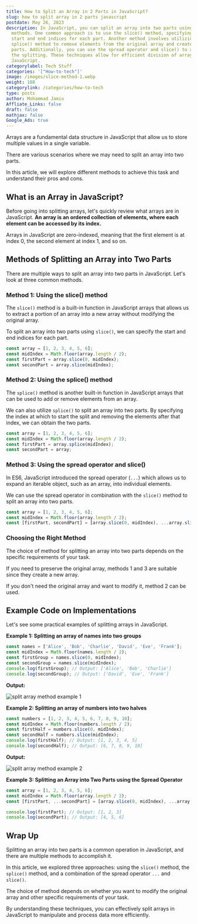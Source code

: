 ```yaml
---
title: How to Split an Array in 2 Parts in JavaScript?
slug: how to split array in 2 parts javascript
postdate: May 26, 2023
description: In JavaScript, you can split an array into two parts using various
  methods. One common approach is to use the slice() method, specifying the
  start and end indices for each part. Another method involves utilizing the
  splice() method to remove elements from the original array and create the two
  parts. Additionally, you can use the spread operator and slice() to achieve
  the splitting. These techniques allow for efficient division of arrays in
  JavaScript.
categorylabel: Tech Stuff
categories: '["How-to-tech"]'
image: /images/slice-method-1.webp
weight: 188
categorylink: /categories/how-to-tech
type: posts
author: Mohammad Jamiu
Affliate_Links: false
draft: false
mathjax: false
Google_Ads: true
---
```

Arrays are a fundamental data structure in JavaScript that allow us to store multiple values in a single variable. 

There are various scenarios where we may need to split an array into two parts. 

In this article, we will explore different methods to achieve this task and understand their pros and cons.

## **What is an Array in JavaScript?**

Before going into splitting arrays, let's quickly review what arrays are in JavaScript. **An array is an ordered collection of elements, where each element can be accessed by its index.** 

Arrays in JavaScript are zero-indexed, meaning that the first element is at index 0, the second element at index 1, and so on.

## **Methods of Splitting an Array into Two Parts**

There are multiple ways to split an array into two parts in JavaScript. Let's look at three common methods.

### **Method 1: Using the slice() method**

The `slice()` method is a built-in function in JavaScript arrays that allows us to extract a portion of an array into a new array without modifying the original array. 

To split an array into two parts using `slice()`, we can specify the start and end indices for each part.

```javascript
const array = [1, 2, 3, 4, 5, 6];
const midIndex = Math.floor(array.length / 2);
const firstPart = array.slice(0, midIndex);
const secondPart = array.slice(midIndex);
```

### **Method 2: Using the splice() method**

The `splice()` method is another built-in function in JavaScript arrays that can be used to add or remove elements from an array. 

We can also utilize `splice()` to split an array into two parts. By specifying the index at which to start the split and removing the elements after that index, we can obtain the two parts.

```javascript
const array = [1, 2, 3, 4, 5, 6];
const midIndex = Math.floor(array.length / 2);
const firstPart = array.splice(midIndex);
const secondPart = array;
```

### **Method 3: Using the spread operator and slice()**

In ES6, JavaScript introduced the spread operator (`...`) which allows us to expand an iterable object, such as an array, into individual elements. 

We can use the spread operator in combination with the `slice()` method to split an array into two parts.

```javascript
const array = [1, 2, 3, 4, 5, 6];
const midIndex = Math.floor(array.length / 2);
const [firstPart, secondPart] = [array.slice(0, midIndex), ...array.slice(midIndex)];
```

### **Choosing the Right Method**

The choice of method for splitting an array into two parts depends on the specific requirements of your task. 

If you need to preserve the original array, methods 1 and 3 are suitable since they create a new array. 

If you don't need the original array and want to modify it, method 2 can be used.

## **Example Code on Implementations**

Let's see some practical examples of splitting arrays in JavaScript.

**Example 1: Splitting an array of names into two groups**

```javascript
const names = ['Alice', 'Bob', 'Charlie', 'David', 'Eve', 'Frank'];
const midIndex = Math.floor(names.length / 2);
const firstGroup = names.slice(0, midIndex);
const secondGroup = names.slice(midIndex);
console.log(firstGroup); // Output: ['Alice', 'Bob', 'Charlie']
console.log(secondGroup); // Output: ['David', 'Eve', 'Frank']
```

**Output:**

![split array method example 1](/images/slice-method-1.webp "split array method example 1")

**Example 2: Splitting an array of numbers into two halves**

```javascript
const numbers = [1, 2, 3, 4, 5, 6, 7, 8, 9, 10];
const midIndex = Math.floor(numbers.length / 2);
const firstHalf = numbers.slice(0, midIndex);
const secondHalf = numbers.slice(midIndex);
console.log(firstHalf); // Output: [1, 2, 3, 4, 5]
console.log(secondHalf); // Output: [6, 7, 8, 9, 10]
```

**Output:**

![split array method example 2](/images/split-array-method-2.webp "split array method example 2")

**Example 3: Splitting an Array into Two Parts using the Spread Operator**

```javascript
const array = [1, 2, 3, 4, 5, 6];
const midIndex = Math.floor(array.length / 2);
const [firstPart, ...secondPart] = [array.slice(0, midIndex), ...array.slice(midIndex)];

console.log(firstPart); // Output: [1, 2, 3]
console.log(secondPart); // Output: [4, 5, 6]
```

## **Wrap Up**

Splitting an array into two parts is a common operation in JavaScript, and there are multiple methods to accomplish it. 

In this article, we explored three approaches: using the `slice()` method, the `splice()` method, and a combination of the spread operator `...` and `slice()`. 

The choice of method depends on whether you want to modify the original array and other specific requirements of your task.

By understanding these techniques, you can effectively split arrays in JavaScript to manipulate and process data more efficiently.